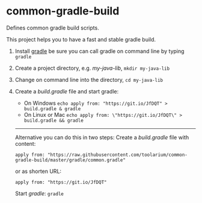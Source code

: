 # common-gradle-build
Defines common gradle build scripts.

This project helps you to have a fast and stable gradle build.

1. Install [gradle](https://gradle.org/install/) be sure you can call gradle on command line by typing `gradle`
2. Create a project directory, e.g. *my-java-lib*, `mkdir my-java-lib`
3. Change on command line into the directory, `cd my-java-lib`
4. Create a *build.gradle* file and start gradle:
   - On Windows `echo apply from: "https://git.io/JfDQT" > build.gradle & gradle`
   - On Linux or Mac `echo apply from: \"https://git.io/JfDQT\" > build.gradle && gradle`

   ***
   Alternative you can do this in two steps:
   Create a *build.gradle* file with content: 
   ```
   apply from: "https://raw.githubusercontent.com/toolarium/common-gradle-build/master/gradle/common.gradle"
   ```
   or as shorten URL:
   ```
   apply from: "https://git.io/JfDQT"
   ```
   Start *gradle*: ``` gradle ```
